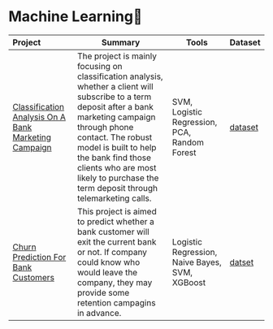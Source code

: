 # Machine Learning🌷

|                    Project               | Summary        | Tools | Dataset |
| :--------------------------------------- | -------------- | ---------|---------|
| [Classification Analysis On A Bank Marketing Campaign]() | The project is mainly focusing on  classification analysis, whether a client will subscribe to a term deposit after a bank marketing campaign through phone contact. The robust model is built to help the bank find those clients who are most likely to purchase the term deposit through telemarketing calls. | SVM, Logistic Regression, PCA, Random Forest  | [dataset](https://archive-beta.ics.uci.edu/ml/datasets/bank+marketing)| 
| [Churn Prediction For Bank Customers]() | This project is aimed to predict whether a bank customer will exit the current bank or not. If company could know who would leave the company, they may provide some retention campagins in advance.  | Logistic Regression, Naive Bayes, SVM, XGBoost | [datset](https://www.kaggle.com/mathchi/churn-for-bank-customers) |


